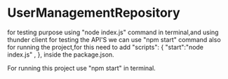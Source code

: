 # UserManagementRepository

for testing purpose using "node index.js" command in terminal,and using thunder client for testing the API'S
we can use "npm start" command also for running the project,for this need to add
"scripts": {
"start":"node index.js" ,
},
inside the package.json.

For running this project use "npm start" in terminal.
